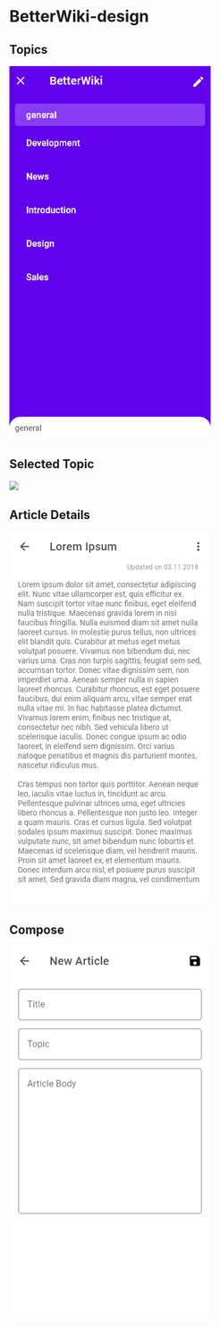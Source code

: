 # BetterWiki-design

## Topics
![](https://github.com/ChangJoo-Park/BetterWiki-design/blob/master/BetterWiki%20-%20Back%20Layer.png?raw=true)

## Selected Topic
![](https://github.com/ChangJoo-Park/BetterWiki-design/blob/master/BetterWiki%20%E2%80%93%20Front%20Layer.png?raw=true)

## Article Details
![](https://github.com/ChangJoo-Park/BetterWiki-design/blob/master/BetterWiki%20-%20Article%20Details.png?raw=true)

## Compose
![](https://github.com/ChangJoo-Park/BetterWiki-design/blob/master/BetterWiki%20-%20Compose.png?raw=true)
